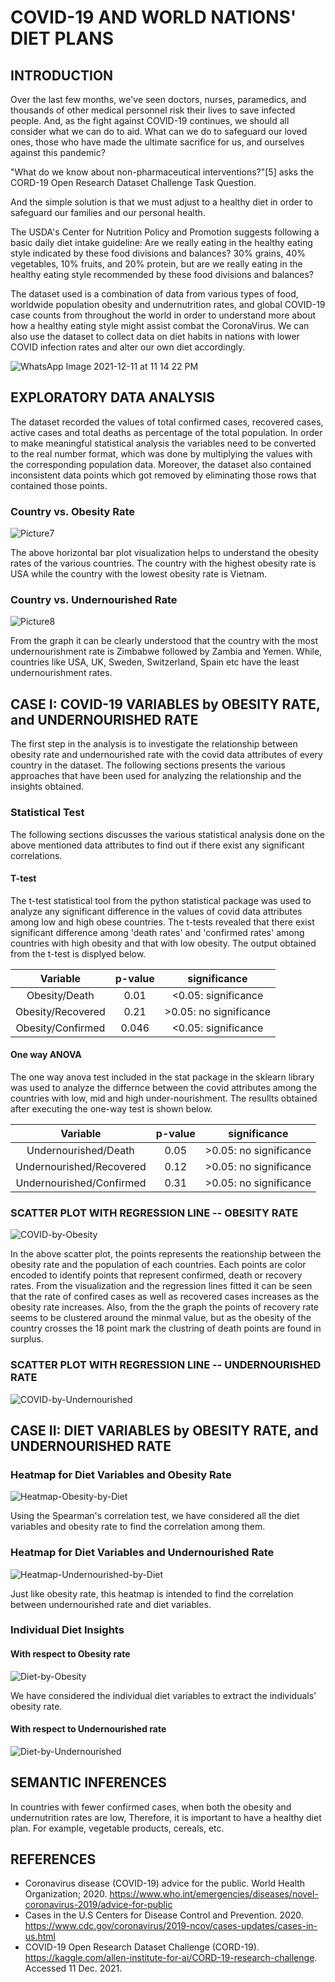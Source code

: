 # COVID-19 AND WORLD NATIONS' DIET PLANS

## INTRODUCTION

Over the last few months, we've seen doctors, nurses, paramedics, and thousands of other medical personnel risk their lives to save infected people. And, as the fight against COVID-19 continues, we should all consider what we can do to aid. What can we do to safeguard our loved ones, those who have made the ultimate sacrifice for us, and ourselves against this pandemic?  

"What do we know about non-pharmaceutical interventions?"[5] asks the CORD-19 Open Research Dataset Challenge Task Question.  

And the simple solution is that we must adjust to a healthy diet in order to safeguard our families and our personal health.  

The USDA's Center for Nutrition Policy and Promotion suggests following a basic daily diet intake guideline: Are we really eating in the healthy eating style indicated by these food divisions and balances? 30% grains, 40% vegetables, 10% fruits, and 20% protein, but are we really eating in the healthy eating style recommended by these food divisions and balances?  

The dataset used is a combination of data from various types of food, worldwide population obesity and undernutrition rates, and global COVID-19 case counts from throughout the world in order to understand more about how a healthy eating style might assist combat the CoronaVirus. We can also use the dataset to collect data on diet habits in nations with lower COVID infection rates and alter our own diet accordingly.  

![WhatsApp Image 2021-12-11 at 11 14 22 PM](https://user-images.githubusercontent.com/51665593/145700215-22c3bfaa-a93d-45e3-8929-b9bf4c7a1bde.jpeg)

## EXPLORATORY DATA ANALYSIS
The dataset recorded the values of total confirmed cases, recovered cases, active cases and total deaths as percentage of the total population. In order to make meaningful statistical analysis the variables need to be converted to the real number format, which was done by multiplying the values with the corresponding population data. Moreover, the dataset also contained inconsistent data points which got removed by eliminating those rows that contained those points.  
### Country vs. Obesity Rate

![Picture7](https://user-images.githubusercontent.com/25582927/145690043-9701ccd4-ae1c-4da9-a301-e892940ea86c.png)

The above horizontal bar plot visualization helps to understand the obesity rates of the various countries. The country with the highest obesity rate is USA while the country with the lowest obesity rate is Vietnam.

### Country vs. Undernourished Rate

![Picture8](https://user-images.githubusercontent.com/25582927/145690389-be1f5d54-77a2-4137-b3f9-f271bad9375a.png)

From the graph it can be clearly understood that the country with the most undernourishment rate is Zimbabwe followed by Zambia and Yemen. While, countries like USA, UK, Sweden, Switzerland, Spain etc have the least undernourishment rates. 


## CASE I: COVID-19 VARIABLES by OBESITY RATE, and UNDERNOURISHED RATE
The first step in the analysis is to investigate the relationship between obesity rate and undernourished rate with the covid data attributes of every country in the dataset. The following sections presents the various approaches that have been used for analyzing the relationship and the insights obtained.

### Statistical Test
The following sections discusses the various statistical analysis done on the above mentioned data attributes to find out if there exist any significant correlations.

#### T-test

The t-test statistical tool from the python statistical package was used to analyze any significant difference in the values of covid data attributes among low and high obese countries.
The t-tests revealed that there exist significant difference among 'death rates' and 'confirmed rates' among countries with high obesity and that with low obesity. 
The output obtained from the t-test is displyed below.

Variable | p-value | significance  
| :---: | :---: | :---: |  
Obesity/Death | 0.01 | <0.05: significance  
Obesity/Recovered | 0.21 | >0.05: no significance  
Obesity/Confirmed | 0.046 | <0.05: significance  

#### One way ANOVA

The one way anova test included in the stat package in the sklearn library was used to analyze the differnce between the covid attributes among the countries with low, mid and high under-nourishment. The resullts obtained after executing the one-way test is shown below.  

Variable | p-value | significance  
| :---: | :---: | :---: |  
Undernourished/Death | 0.05 | >0.05: no significance  
Undernourished/Recovered | 0.12 | >0.05: no significance  
Undernourished/Confirmed | 0.31 | >0.05: no significance  


### SCATTER PLOT WITH REGRESSION LINE -- OBESITY RATE

![COVID-by-Obesity](https://user-images.githubusercontent.com/51665593/145691763-faeecf52-a34f-4077-8da0-6fb8128f9aaf.png)

In the above scatter plot, the points represents the reationship between the obesity rate and the population of each countries. Each points are color encoded to identify points that represent confirmed, death or recovery rates. From the visualization and the regression lines fitted it can be seen that the rate of confired cases as well as recovered cases increases as the obesity rate increases. Also, from the the graph the points of recovery rate seems to be clustered around the minmal value, but as the obesity of the country crosses the 18 point mark the clustring of death points are found in surplus.


### SCATTER PLOT WITH REGRESSION LINE -- UNDERNOURISHED RATE

![COVID-by-Undernourished](https://user-images.githubusercontent.com/51665593/145691767-ce7d5600-1caf-4bff-8476-708f14e7a71b.png)

## CASE II: DIET VARIABLES by OBESITY RATE, and UNDERNOURISHED RATE

### Heatmap for Diet Variables and Obesity Rate

![Heatmap-Obesity-by-Diet](https://user-images.githubusercontent.com/51665593/145691777-643151d5-1bc7-4cd1-a9a0-49173547eaa6.png)

Using the Spearman's correlation test, we have considered all the diet variables and obesity rate to find the correlation among them. 

### Heatmap for Diet Variables and Undernourished Rate

![Heatmap-Undernourished-by-Diet](https://user-images.githubusercontent.com/51665593/145691783-bc069644-7c8c-47a4-97e4-6da24c2dc396.png)

Just like obesity rate, this heatmap is intended to find the correlation between undernourished rate and diet variables. 

### Individual Diet Insights

#### With respect to Obesity rate
![Diet-by-Obesity](https://user-images.githubusercontent.com/51665593/145691786-472ca03e-f6bd-4428-9cf6-f855052327e9.png)

We have considered the individual diet variables to extract the individuals' obesity rate. 

#### With respect to Undernourished rate

![Diet-by-Undernourished](https://user-images.githubusercontent.com/51665593/145691791-e8766bbd-cfe6-443b-88eb-ac2b59a8ca2e.png)

## SEMANTIC INFERENCES

In countries with fewer confirmed cases, when both the obesity and undernutrition rates are low, Therefore, it is important to have a healthy diet plan. For example, vegetable products, cereals, etc.  

## REFERENCES

* Coronavirus disease (COVID-19) advice for the public. World Health Organization; 2020. https://www.who.int/emergencies/diseases/novel-coronavirus-2019/advice-for-public  
* Cases in the U.S Centers for Disease Control and Prevention. 2020. https://www.cdc.gov/coronavirus/2019-ncov/cases-updates/cases-in-us.html  
* COVID-19 Open Research Dataset Challenge (CORD-19). https://kaggle.com/allen-institute-for-ai/CORD-19-research-challenge. Accessed 11 Dec. 2021.  
